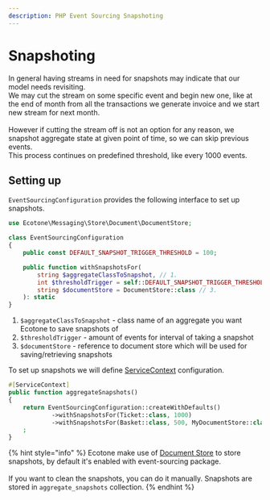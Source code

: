 ```yaml
---
description: PHP Event Sourcing Snapshoting
---
```


# Snapshoting

In general having streams in need for snapshots may indicate that our model needs revisiting. \
We may cut the stream on some specific event and begin new one, like at the end of month from all the transactions we generate invoice and we start new stream for next month. \
\
However if cutting the stream off is not an option for any reason, we snapshot aggregate state at given point of time, so we can skip previous events. \
This process continues on predefined threshold, like every 1000 events.&#x20;

## Setting up&#x20;

`EventSourcingConfiguration` provides the following interface to set up snapshots.

```php
use Ecotone\Messaging\Store\Document\DocumentStore;

class EventSourcingConfiguration
{
    public const DEFAULT_SNAPSHOT_TRIGGER_THRESHOLD = 100;

    public function withSnapshotsFor(
        string $aggregateClassToSnapshot, // 1.
        int $thresholdTrigger = self::DEFAULT_SNAPSHOT_TRIGGER_THRESHOLD, // 2.
        string $documentStore = DocumentStore::class // 3.
    ): static
}
```

1. `$aggregateClassToSnapshot` - class name of an aggregate you want Ecotone to save snapshots of
2. `$thresholdTrigger` - amount of events for interval of taking a snapshot
3. `$documentStore` - reference to document store which will be used for saving/retrieving snapshots

To set up snapshots we will define [ServiceContext](../../../messaging/service-application-configuration.md) configuration.

```php
#[ServiceContext]
public function aggregateSnapshots()
{
    return EventSourcingConfiguration::createWithDefaults()
            ->withSnapshotsFor(Ticket::class, 1000)
            ->withSnapshotsFor(Basket::class, 500, MyDocumentStore::class)
    ;
}
```

{% hint style="info" %}
Ecotone make use of [Document Store](../../../messaging/document-store.md) to store snapshots, by default it's enabled with event-sourcing package. \
\
If you want to clean the snapshots, you can do it manually. Snapshots are stored in `aggregate_snapshots` collection.
{% endhint %}
